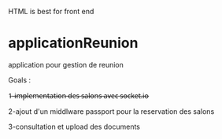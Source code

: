 HTML is best for front end
# applicationReunion
application pour gestion de reunion 


Goals :

1̶-̶i̶m̶p̶l̶e̶m̶e̶n̶t̶a̶t̶i̶o̶n̶ ̶d̶e̶s̶ ̶s̶a̶l̶o̶n̶s̶ ̶a̶v̶e̶c̶ ̶s̶o̶c̶k̶e̶t̶.̶i̶o̶

2-ajout d'un middlware passport pour la reservation des salons

3-consultation et upload des documents
